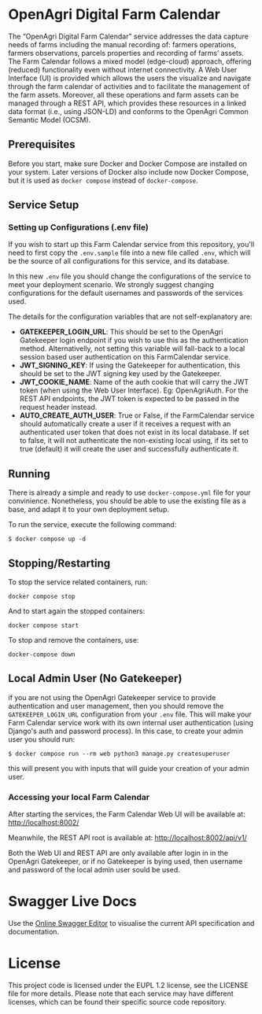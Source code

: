 # OpenAgri Digital Farm Calendar

The “OpenAgri Digital Farm Calendar” service addresses the data capture needs of farms including the manual recording of: farmers operations, farmers observations, parcels properties and recording of farms’ assets. The Farm Calendar follows a mixed model (edge-cloud) approach, offering (reduced) functionality even without internet connectivity.
A Web User Interface (UI) is provided which allows the users the visualize and navigate through the farm calendar of activities and to facilitate the management of the farm assets.
Moreover, all these operations and farm assets can be managed through a REST API, which provides these resources in a linked data format (i.e., using JSON-LD) and conforms to the OpenAgri Common Semantic Model (OCSM).


## Prerequisites

Before you start, make sure Docker and Docker Compose are installed on your system.
Later versions of Docker also include now Docker Compose, but it is used as `docker compose` instead of `docker-compose`.

## Service Setup

### Setting up Configurations (.env file)
If you wish to start up this Farm Calendar service from this repository, you'll need to first copy the `.env.sample` file into a new file called `.env`, which will be the source of all configurations for this service, and its database.

In this new `.env` file you should change the configurations of the service to meet your deployment scenario. We strongly suggest changing configurations for the default usernames and passwords of the services used.

The details for the configuration variables that are not self-explanatory are:
* **GATEKEEPER_LOGIN_URL**: This should be set to the OpenAgri Gatekeeper login endpoint if you wish to use this as the authentication method. Alternativelly, not setting this variable will fall-back to a local session based user authentication on this FarmCalendar service.
* **JWT_SIGNING_KEY**: If using the Gatekeeper for authentication, this should be set to the JWT signing key used by the Gatekeeper.
* **JWT_COOKIE_NAME**: Name of the auth cookie that will carry the JWT token (when using the Web User Interface). Eg: OpenAgriAuth. For the REST API endpoints, the JWT token is expected to be passed in the request header instead.
* **AUTO_CREATE_AUTH_USER**: True or False, if the FarmCalendar service should automatically create a user if it receives a request with an authenticated user token that does not exist in its local database. If set to false, it will not authenticate the non-existing local using, if its set to true (default) it will create the user and successfully authenticate it.

## Running
There is already a simple and ready to use `docker-compose.yml` file for your convinience. Nonetheless, you should be able to use the existing file as a base, and adapt it to your own deployment setup.

To run the service, execute the following command:
```
$ docker compose up -d
```

## Stopping/Restarting

To stop the service related containers, run:

```commandline
docker compose stop
```
And to start again the stopped containers:

```commandline
docker compose start
```

To stop and remove the containers, use:

```commandline
docker-compose down
```

## Local Admin User (No Gatekeeper)
if you are not using the OpenAgri Gatekeeper service to provide authentication and user management, then you should remove the `GATEKEEPER_LOGIN_URL` configuration from your `.env` file. This will make your Farm Calendar service work with its own internal user authentication (using Django's auth and password process). In this case, to create your admin user you should run:
```
$ docker compose run --rm web python3 manage.py createsuperuser
```
this will present you with inputs that will guide your creation of your admin user.


### Accessing your local Farm Calendar

After starting the services, the Farm Calendar Web UI will be available at: [http://localhost:8002/](http://localhost:8002/)

Meanwhile, the REST API root is available at: [http://localhost:8002/api/v1/](http://localhost:8002/api/v1/)

Both the Web UI and REST API are only available after login in in the OpenAgri Gatekeeper, or if no Gatekeeper is bying used, then username and password of the local admin user sould be used.

# Swagger Live Docs
Use the [Online Swagger Editor](https://editor-next.swagger.io/?url=https://raw.githubusercontent.com/openagri-eu/farmcalendar/refs/heads/dev/schema.yml) to visualise the current API specification and documentation.



# License
This project code is licensed under the EUPL 1.2 license, see the LICENSE file for more details.
Please note that each service may have different licenses, which can be found their specific source code repository.